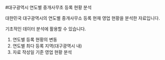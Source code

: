#대구광역시 연도별 중개사무초 등록 현황 분석

대한민국 대구광역시의 연도별 중개사무소 등록 현재 영업 현황을 분석한 자료입니다.

기초적인 데이터 분석에 활용할 수 있습니다. 

1. 연도별 등록 현황의 변동
2. 연도별 최다 등록 지역(대구광역시 내)
3. 자료 작성일 기준 영업 현황 분석 
